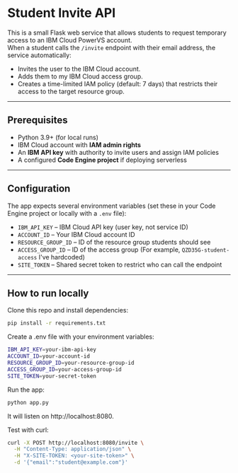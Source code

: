 # Student Invite API

This is a small Flask web service that allows students to request temporary access to an IBM Cloud PowerVS account.  
When a student calls the `/invite` endpoint with their email address, the service automatically:

- Invites the user to the IBM Cloud account.
- Adds them to my IBM Cloud access group.
- Creates a time-limited IAM policy (default: 7 days) that restricts their access to the target resource group.

---

## Prerequisites

- Python 3.9+ (for local runs)
- IBM Cloud account with **IAM admin rights**
- An **IBM API key** with authority to invite users and assign IAM policies
- A configured **Code Engine project** if deploying serverless

---

## Configuration

The app expects several environment variables (set these in your Code Engine project or locally with a `.env` file):

- `IBM_API_KEY` – IBM Cloud API key (user key, not service ID)
- `ACCOUNT_ID` – Your IBM Cloud account ID
- `RESOURCE_GROUP_ID` – ID of the resource group students should see
- `ACCESS_GROUP_ID` – ID of the access group (For example, `QZD35G-student-access` I've hardcoded)
- `SITE_TOKEN` – Shared secret token to restrict who can call the endpoint

---

## How to run locally

Clone this repo and install dependencies:

```bash
pip install -r requirements.txt

```

Create a .env file with your environment variables:

```bash
IBM_API_KEY=your-ibm-api-key
ACCOUNT_ID=your-account-id
RESOURCE_GROUP_ID=your-resource-group-id
ACCESS_GROUP_ID=your-access-group-id
SITE_TOKEN=your-secret-token

```

Run the app:

```bash
python app.py

```

It will listen on http://localhost:8080.

Test with curl:

```bash
curl -X POST http://localhost:8080/invite \
  -H "Content-Type: application/json" \
  -H "X-SITE-TOKEN: <your-site-token>" \
  -d '{"email":"student@example.com"}'

```
